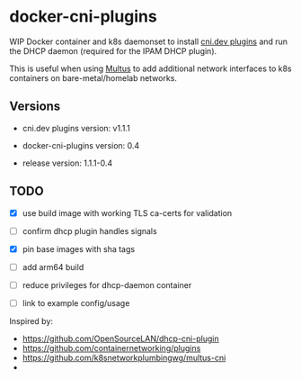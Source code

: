 # docker-cni-plugins

WIP Docker container and k8s daemonset to install [cni.dev
plugins](https://github.com/containernetworking/plugins) and run the
DHCP daemon (required for the IPAM DHCP plugin).

This is useful when using
[Multus](https://github.com/k8snetworkplumbingwg/multus-cni) to add additional
network interfaces to k8s containers on bare-metal/homelab networks.

## Versions

* cni.dev plugins version: v1.1.1
* docker-cni-plugins version: 0.4

* release version: 1.1.1-0.4

## TODO
- [x] use build image with working TLS ca-certs for validation
- [ ] confirm dhcp plugin handles signals
- [x] pin base images with sha tags
- [ ] add arm64 build
- [ ] reduce privileges for dhcp-daemon container
- [ ] link to example config/usage


Inspired by:
- https://github.com/OpenSourceLAN/dhcp-cni-plugin
- https://github.com/containernetworking/plugins
- https://github.com/k8snetworkplumbingwg/multus-cni
- 
